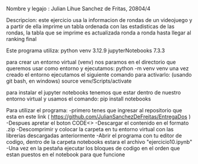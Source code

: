 Nombre y legajo : Julian Lihue Sanchez de Fritas, 20804/4


Descripcion: este ejercicio usa la informacion de rondas de un videojuego y a partir de ella imprime un tabla ordenada con las estadisticas de las rondas, la tabla que se imprime es actualizada ronda a ronda hasta llegar al ranking final

Este programa utiliza: 
    python venv 3.12.9
    jupyterNotebooks 7.3.3

para crear un entorno virtual (venv) nos paramos en el directorio que queremos usar como entorno y ejecutamos:
    python -m venv venv
una vez creado el entorno ejecutamos el siguiente comando para activarlo: (usando git bash, en windows)
    source venv/Scripts/activate

para instalar el jupyter notebooks tenemos que estar dentro de nuestro entorno virtual y usamos el comando:
    pip install notebooks

Para utilizar el programa:
-primero tenes que ingresar al repositorio que esta en este link ( https://github.com/JulianSanchezDeFreitas/EntregaDos )
-Despues apretar el boton CODE<> 
-Descargar el contenido en el formato .zip
-Descomprimir y colocar la carpeta en tu entorno virtual con las librerias descargadas anteriormente
-Abrir el programa con tu editor de codigo, dentro de la carpeta notebooks estara el archivo "ejercicio10.ipynb"
-Una vez en la pestaña ejecutar los bloques de codigo en el orden que estan puestos en el notebook para que funcione
